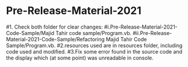 # Pre-Release-Material-2021

#1. Check both folder for clear changes:
  #i.Pre-Release-Material-2021-Code-Sample/Majid Tahir code sample/Program.vb.
  #ii.Pre-Release-Material-2021-Code-Sample/Refactoring Majid Tahir Code Sample/Program.vb.
#2.resources used are in resources folder, including code used and modified.
#3.Fix some error found in the source code and the display which (at some point) was unreadable in console.
